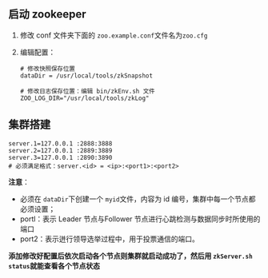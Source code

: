 ## 启动 zookeeper

1. 修改 conf 文件夹下面的 `zoo.example.conf`文件名为`zoo.cfg`

2. 编辑配置：

   ```shell
   # 修改快照保存位置
   dataDir = /usr/local/tools/zkSnapshot
   ```

   ```shell
   # 修改日志保存位置：编辑 bin/zkEnv.sh 文件 
   ZOO_LOG_DIR="/usr/local/tools/zkLog"
   ```

## 集群搭建

```shell
server.1=127.0.0.1 :2888:3888
server.2=127.0.0.1 :2889:3889
server.3=127.0.0.1 :2890:3890
# 必须满足格式：server.<id> = <ip>:<port1>:<port2>
```

**注意**：

-  必须在 `dataDir`下创建一个 `myid`文件，内容为 id 编号，集群中每一个节点都必须设置；
- portl：表示 Leader 节点与Follower 节点进行心跳检测与数据同步时所使用的端口
- port2：表示迸行领导选举过程中，用于投票通信的端口。

**添加修改好配置后依次启动各个节点则集群就启动成功了，然后用 `zkServer.sh status`就能查看各个节点状态**